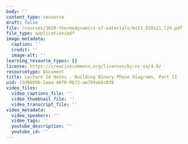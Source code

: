 ```yaml
---
body: ''
content_type: resource
draft: false
file: /courses/3020-thermodynamics-of-materials/mit3_020s21_l24.pdf
file_type: application/pdf
image_metadata:
  caption: ''
  credit: ''
  image-alt: ''
learning_resource_types: []
license: https://creativecommons.org/licenses/by-nc-sa/4.0/
resourcetype: Document
title: Lecture 24 Notes - Building Binary Phase Diagrams, Part II
uid: 13d9889b-2aea-46f6-9b73-ae789ab6c8f8
video_files:
  video_captions_file: ''
  video_thumbnail_file: ''
  video_transcript_file: ''
video_metadata:
  video_speakers: ''
  video_tags: ''
  youtube_description: ''
  youtube_id: ''
---
```

